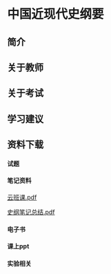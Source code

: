 
# 中国近现代史纲要

## 简介

## 关于教师

## 关于考试

## 学习建议

## 资料下载
<!-- tabs:start -->

#### **试题**

#### **笔记资料**
[云班课.pdf](https://raw.gitmirror.com/HIT-OpenCS/HIT-OpenCS-Files/main/大一/中国近现代史纲要/materials/云班课.pdf)

[史纲笔记总结.pdf](https://raw.gitmirror.com/HIT-OpenCS/HIT-OpenCS-Files/main/大一/中国近现代史纲要/materials/史纲笔记总结.pdf)

#### **电子书**

#### **课上ppt**

#### **实验相关**

<!-- tabs:end -->


